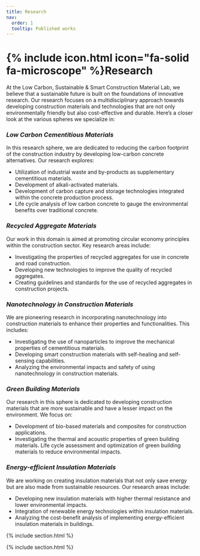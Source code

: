 ```yaml
---
title: Research
nav:
  order: 1
  tooltip: Published works
---
```


# {% include icon.html icon="fa-solid fa-microscope" %}Research

At the Low Carbon, Sustainable &amp; Smart Construction Material Lab, we believe that a sustainable future is built on the foundations of innovative research. Our research focuses on a multidisciplinary approach towards developing construction materials and technologies that are not only environmentally friendly but also cost-effective and durable. Here’s a closer look at the various spheres we specialize in:

### *Low Carbon Cementitious Materials*

In this research sphere, we are dedicated to reducing the carbon footprint of the construction industry
by developing low-carbon concrete alternatives. Our research explores:

* Utilization of industrial waste and by-products as supplementary cementitious materials.
* Development of alkali-activated materials.
* Development of carbon capture and storage technologies integrated within the concrete production process.
* Life cycle analysis of low carbon concrete to gauge the environmental benefits over traditional concrete.

### *Recycled Aggregate Materials*

Our work in this domain is aimed at promoting circular economy principles within the construction
sector. Key research areas include:

* Investigating the properties of recycled aggregates for use in concrete and road construction.
* Developing new technologies to improve the quality of recycled aggregates.
* Creating guidelines and standards for the use of recycled aggregates in construction projects.

### *Nanotechnology in Construction Materials*

We are pioneering research in incorporating nanotechnology into construction materials to enhance their properties and functionalities. This includes:

* Investigating the use of nanoparticles to improve the mechanical properties of cementitious materials.
* Developing smart construction materials with self-healing and self-sensing capabilities.
* Analyzing the environmental impacts and safety of using nanotechnology in construction materials.

### *Green Building Materials*

Our research in this sphere is dedicated to developing construction materials that are more sustainable and have a lesser impact on the environment. We focus on:

* Development of bio-based materials and composites for construction applications.
* Investigating the thermal and acoustic properties of green building materials. Life cycle assessment and optimization of green building materials to reduce environmental impacts.

### *Energy-efficient Insulation Materials*

We are working on creating insulation materials that not only save energy but are also made from sustainable resources. Our research areas include:

* Developing new insulation materials with higher thermal resistance and lower environmental impacts.
* Integration of renewable energy technologies within insulation materials.
* Analyzing the cost-benefit analysis of implementing energy-efficient insulation materials in buildings.

{% include section.html %}

{% include section.html %}
